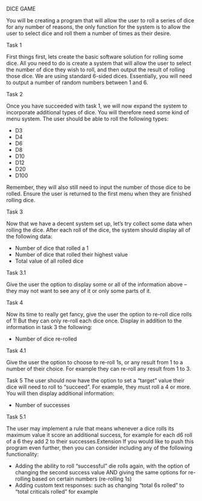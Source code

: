 DICE GAME

You will be creating a program that will allow the user to roll a series of dice for any number of reasons, the only function for the system is to allow the user to select dice and roll them a number of times as their desire.

Task 1

First things first, lets create the basic software solution for rolling some dice. All you need to do is create a system that will allow the user to select the number of dice they wish to roll, and then output the result of rolling those dice. We are using standard 6-sided dices. Essentially, you will need to output a number of random numbers between 1 and 6.

Task 2

Once you have succeeded with task 1, we will now expand the system to incorporate additional types of
dice. You will therefore need some kind of menu system. The user should be able to roll the following
types:

- D3
- D4
- D6
- D8
- D10
- D12
- D20
- D100

Remember, they will also still need to input the number of those dice to be rolled. Ensure the user
is returned to the first menu when they are finished rolling dice.


Task 3

Now that we have a decent system set up, let’s try collect some data when rolling the dice. After each roll of the dice, the system should display all of the following data:

- Number of dice that rolled a 1
- Number of dice that rolled their highest value
- Total value of all rolled dice

Task 3.1

Give the user the option to display some or all of the information above – they may not want to see any
of it or only some parts of it.

Task 4

Now its time to really get fancy, give the user the option to re-roll dice rolls of 1! But they can only re-roll each dice once. Display in addition to the information in task 3 the following:
- Number of dice re-rolled

Task 4.1

Give the user the option to choose to re-roll 1s, or any result from 1 to a number of their choice. For
example they can re-roll any result from 1 to 3.

Task 5
The user should now have the option to set a “target” value their dice will need to roll to “succeed”. For example, they must roll a 4 or more. You will then display additional information:
- Number of successes

Task 5.1

The user may implement a rule that means whenever a dice rolls its maximum value it score an additional
success, for example for each d6 roll of a 6 they add 2 to their successes.Extension
If you would like to push this program even further, then you can consider including any of the following
functionality:
- Adding the ability to roll “successful” die rolls again, with the option of changing the second
success value AND giving the same options for re-rolling based on certain numbers (re-rolling 1s)
- Adding custom text responses: such as changing “total 6s rolled” to “total criticals rolled” for
example
